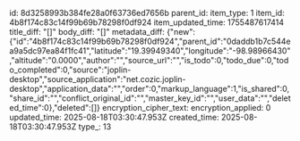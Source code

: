id: 8d3258993b384fe28a0f63736ed7656b
parent_id: 
item_type: 1
item_id: 4b8f174c83c14f99b69b78298f0df924
item_updated_time: 1755487617414
title_diff: "[]"
body_diff: "[]"
metadata_diff: {"new":{"id":"4b8f174c83c14f99b69b78298f0df924","parent_id":"0daddb1b7c544ea9a5dc97ea84f1fc41","latitude":"19.39949340","longitude":"-98.98966430","altitude":"0.0000","author":"","source_url":"","is_todo":0,"todo_due":0,"todo_completed":0,"source":"joplin-desktop","source_application":"net.cozic.joplin-desktop","application_data":"","order":0,"markup_language":1,"is_shared":0,"share_id":"","conflict_original_id":"","master_key_id":"","user_data":"","deleted_time":0},"deleted":[]}
encryption_cipher_text: 
encryption_applied: 0
updated_time: 2025-08-18T03:30:47.953Z
created_time: 2025-08-18T03:30:47.953Z
type_: 13